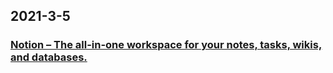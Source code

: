 
## 2021-3-5

### [Notion – The all-in-one workspace for your notes, tasks, wikis, and databases.](https://www.notion.so)